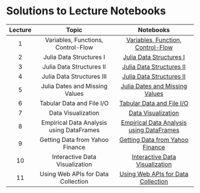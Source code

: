 # Solutions to Lecture Notebooks

| Lecture | Topic                              | Notebooks                                                                              |
|:-------:|:----------------------------------:|:--------------------------------------------------------------------------------------:|
| 1       | Variables, Functions, Control-Flow |[Variables, Function, Control-Flow](/assets/notebooksolutions/Lect01/Lect01.html)      |
| 2       | Julia Data Structures I            | [Julia Data Structures I](/assets/notebooksolutions/Lect02/Lect02.html)               |
| 3       | Julia Data Structures II           | [Julia Data Structures II](/assets/notebooksolutions/Lect03/Lect03.html)              |
| 4       | Julia Data Structures III          | [Julia Data Structures II](/assets/notebooksolutions/Lect04/Lect04.html)              |
| 5       | Julia Dates and Missing Values     | [Julia Dates and Missing Values](/assets/notebooksolutions/Lect05/Lect05.html)        |
| 6       | Tabular Data and File I/O          | [Tabular Data and File I/O](/assets/notebooksolutions/Lect06/Lect06.html)             |
| 7       | Data Visualization                 | [Data Visualization](/assets/notebooksolutions/Lect07/Lect07.html)        |
| 8       | Empirical Data Analysis using DataFrames | [Empirical Data Analysis using DataFrames](/assets/notebooksolutions/Lect08/Lect08.html)   |
| 9       | Getting Data from Yahoo Finance    |  [Getting Data from Yahoo Finance](/assets/notebooksolutions/Lect09/Lect09.html)        |
| 10      | Interactive Data Visualization     | [Interactive Data Visualization](/assets/notebooksolutions/Lect10/Lect10.html)        |                      |
| 11      | Using Web APIs for Data Collection | [Using Web APIs for Data Collection](/assets/notebooksolutions/Lect11/Lect11.html)        |                   